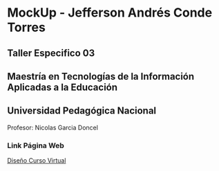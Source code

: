 <h1>MockUp - Jefferson Andrés Conde Torres</h1>

<h2>Taller Especifico 03</h2>
<h2>Maestría en Tecnologías de la Información Aplicadas a la Educación</h2>
<h2>Universidad Pedagógica Nacional</h2>

<p>Profesor: Nicolas Garcia Doncel </p>

<h3>Link Página Web</h3>

<a href="https://github.com/jcondet/Prueba/blob/main/Mockupn/INDEX/HOME.html" target="_blank">Diseño Curso Virtual</a>
